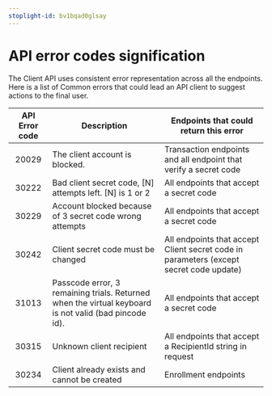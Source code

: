 ```yaml
---
stoplight-id: bv1bqad0glsay
---
```


# API error codes signification

The Client API uses consistent error representation across all the endpoints.  
Here is a list of Common errors that could lead an API client to suggest actions to the final user.

| API Error code | Description | Endpoints that could return this error |
|:---:|---|---|
| 20029 | The client account is blocked. | Transaction endpoints and all endpoint that verify a secret code |
| 30222 | Bad client secret code, [N] attempts left. [N] is 1 or 2  | All endpoints that accept a secret code |
| 30229 | Account blocked because of 3 secret code wrong attempts | All endpoints that accept a secret code |
| 30242 | Client secret code must be changed | All endpoints that accept Client secret code in parameters (except secret code update) |
| 31013 | Passcode error, 3 remaining trials. Returned when the virtual keyboard is not valid (bad pincode id). | All endpoints that accept a secret code |
| 30315 | Unknown client recipient | All endpoints that accept a RecipientId string in request |
| 30234 | Client already exists and cannot be created | Enrollment endpoints |
